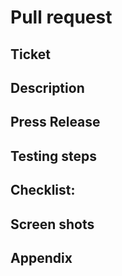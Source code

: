 # Pull request

## Ticket

<!--What ticket does this PR reference?-->

## Description

<!--A description of the work completed. Could be long-form, a list, etc.-->

## Press Release

<!-- If there was a press release about this fix/feature, what would it say? -->

## Testing steps

<!--Optional list of project specific testing (directed at QA)-->

## Checklist:

<!--Optional list of project specific tasks.-->

## Screen shots 

<!--Optional screen shots-->

## Appendix

<!--links to documentation etc -->